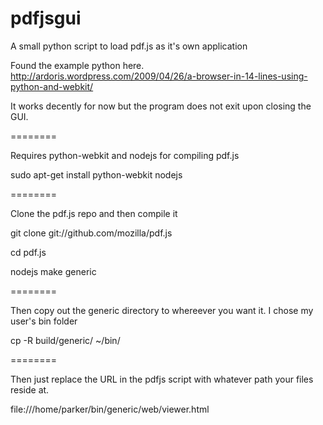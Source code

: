 pdfjsgui
========

A small python script to load pdf.js as it's own application

Found the example python here. http://ardoris.wordpress.com/2009/04/26/a-browser-in-14-lines-using-python-and-webkit/

It works decently for now but the program does not exit upon closing the GUI.

========

Requires python-webkit and nodejs for compiling pdf.js

sudo apt-get install python-webkit nodejs
  
========

Clone the pdf.js repo and then compile it

git clone git://github.com/mozilla/pdf.js

cd pdf.js

nodejs make generic

========

Then copy out the generic directory to whereever you want it. I chose my user's bin folder

cp -R build/generic/ ~/bin/

========

Then just replace the URL in the pdfjs script with whatever path your files reside at.

file:///home/parker/bin/generic/web/viewer.html
